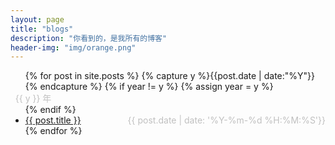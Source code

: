 ```yaml
---
layout: page
title: "blogs"
description: "你看到的，是我所有的博客"
header-img: "img/orange.png"
---
```



<ul class="listing">
{% for post in site.posts %}
  {% capture y %}{{post.date | date:"%Y"}}{% endcapture %}
  {% if year != y %}
    {% assign year = y %}
    <li class="listing-seperator" style="list-style:none;color:#c0c0c0;position:relative;left:-16px;">{{ y }} 年</li>
  {% endif %}
  <li class="listing-item">
    <a href="{{ post.url }}" title="{{ post.title }}">{{ post.title }}</a>
    <time style="float:right;color:#c0c0c0;" datetime="{{ post.date | date:"%Y-%m-%d %H:%M:%S" }}">{{ post.date | date: '%Y-%m-%d %H:%M:%S'}}</time>
  </li>
{% endfor %}
</ul>